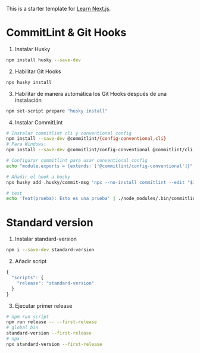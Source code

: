 This is a starter template for [Learn Next.js](https://nextjs.org/learn).

# CommitLint & Git Hooks
1. Instalar Husky
```bash
npm install husky --save-dev
```
2. Habilitar Git Hooks
```bash
npx husky install
```
3. Habilitar de manera automática los Git Hooks después de una instalación
```bash
npm set-script prepare "husky install"
```
4. Instalar CommitLint
```bash
# Instalar commitlint cli y conventional config
npm install --save-dev @commitlint/{config-conventional,cli}
# Para Windows:
npm install --save-dev @commitlint/config-conventional @commitlint/cli

# Configurar commitlint para usar conventional config
echo "module.exports = {extends: ['@commitlint/config-conventional']}" > commitlint.config.js

# Añadir el hook a husky
npx husky add .husky/commit-msg 'npx --no-install commitlint --edit "$1"'

# test
echo 'feat(prueba): Esto es una prueba' | ./node_modules/.bin/commitlint 
```

# Standard version
1. Instalar standard-version
```bash
npm i --save-dev standard-version
```
2. Añadir script
```javascript
{
  "scripts": {
    "release": "standard-version"
  }
}
```
3. Ejecutar primer release
```bash
# npm run script
npm run release -- --first-release
# global bin
standard-version --first-release
# npx
npx standard-version --first-release
```
